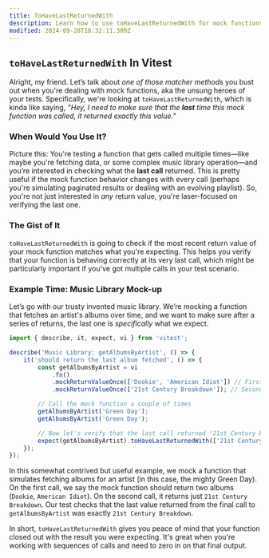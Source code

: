 ```yaml
---
title: ToHaveLastReturnedWith
description: Learn how to use toHaveLastReturnedWith for mock functions in Vitest.
modified: 2024-09-28T18:32:11.309Z
---
```


## `toHaveLastReturnedWith` In Vitest

Alright, my friend. Let’s talk about *one of those matcher methods* you bust out when you're dealing with mock functions, aka the unsung heroes of your tests. Specifically, we're looking at `toHaveLastReturnedWith`, which is kinda like saying, *"Hey, I need to make sure that the **last** time this mock function was called, it returned exactly this value."*

### When Would You Use It?

Picture this: You're testing a function that gets called multiple times—like maybe you're fetching data, or some complex music library operation—and you’re interested in checking what the **last call** returned. This is pretty useful if the mock function behavior changes with every call (perhaps you're simulating paginated results or dealing with an evolving playlist). So, you're not just interested in *any* return value, you're laser-focused on verifying the last one.

### The Gist of It

`toHaveLastReturnedWith` is going to check if the most recent return value of your mock function matches what you're expecting. This helps you verify that your function is behaving correctly at its very last call, which might be particularly important if you've got multiple calls in your test scenario.

### Example Time: Music Library Mock-up

Let’s go with our trusty invented music library. We’re mocking a function that fetches an artist's albums over time, and we want to make sure after a series of returns, the last one is *specifically* what we expect.

```javascript
import { describe, it, expect, vi } from 'vitest';

describe('Music Library: getAlbumsByArtist', () => {
	it('should return the last album fetched', () => {
		const getAlbumsByArtist = vi
			.fn()
			.mockReturnValueOnce(['Dookie', 'American Idiot']) // First time: 2 albums
			.mockReturnValueOnce(['21st Century Breakdown']); // Second time: Just 1 album

		// Call the mock function a couple of times
		getAlbumsByArtist('Green Day');
		getAlbumsByArtist('Green Day');

		// Now let's verify that the last call returned '21st Century Breakdown'
		expect(getAlbumsByArtist).toHaveLastReturnedWith(['21st Century Breakdown']);
	});
});
```

In this somewhat contrived but useful example, we mock a function that simulates fetching albums for an artist (in this case, the mighty Green Day). On the first call, we say the mock function should return two albums (`Dookie`, `American Idiot`). On the second call, it returns just `21st Century Breakdown`. Our test checks that the last value returned from the final call to `getAlbumsByArtist` was exactly `21st Century Breakdown`.

In short, `toHaveLastReturnedWith` gives you peace of mind that your function closed out with the result you were expecting. It's great when you're working with sequences of calls and need to zero in on that final output.

```ts
```
